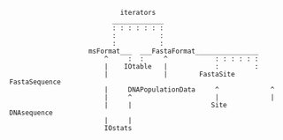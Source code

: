                                iterators
                              _____________
                              : : : : : : :
                              :           :
                              :           :
                        msFormat___  ___FastaFormat________________
                            ^     :  :     ^            : : : : : :
                            |    IOtable   |            :         :
                            |              |        FastaSite    FastaSequence
                            |     DNAPopulationData     ^             ^
                            |     ^                     |             |
                            |     |                    Site      DNAsequence
                            |     |                             
                            IOstats                            
                                                                         
                                                                      
                                                                         
                                                                         
                                                                       
